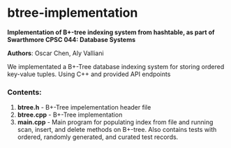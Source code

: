 # btree-implementation
**Implementation of B+-tree indexing system from hashtable, as part of Swarthmore CPSC 044: Database Systems**

**Authors**: Oscar Chen, Aly Valliani

We implementated a B+-Tree database indexing system for storing ordered key-value tuples. Using C++ and provided API endpoints

### Contents: 
1. **btree.h** - B+-Tree impelementation header file
2. **btree.cpp** - B+-Tree implementation
3. **main.cpp** - Main program for populating index from file and running scan, insert, and delete methods on B+-tree. Also contains tests with ordered, randomly generated, and curated test records.
